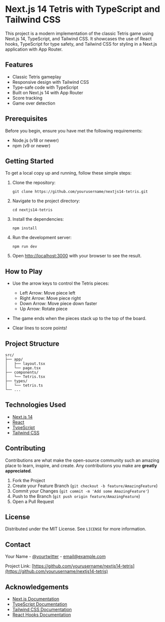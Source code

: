# Next.js 14 Tetris with TypeScript and Tailwind CSS

This project is a modern implementation of the classic Tetris game using Next.js 14, TypeScript, and Tailwind CSS. It showcases the use of React hooks, TypeScript for type safety, and Tailwind CSS for styling in a Next.js application with App Router.

## Features

- Classic Tetris gameplay
- Responsive design with Tailwind CSS
- Type-safe code with TypeScript
- Built on Next.js 14 with App Router
- Score tracking
- Game over detection

## Prerequisites

Before you begin, ensure you have met the following requirements:

- Node.js (v18 or newer)
- npm (v9 or newer)

## Getting Started

To get a local copy up and running, follow these simple steps:

1. Clone the repository:
   ```
   git clone https://github.com/yourusername/nextjs14-tetris.git
   ```

2. Navigate to the project directory:
   ```
   cd nextjs14-tetris
   ```

3. Install the dependencies:
   ```
   npm install
   ```

4. Run the development server:
   ```
   npm run dev
   ```

5. Open [http://localhost:3000](http://localhost:3000) with your browser to see the result.

## How to Play

- Use the arrow keys to control the Tetris pieces:
  - Left Arrow: Move piece left
  - Right Arrow: Move piece right
  - Down Arrow: Move piece down faster
  - Up Arrow: Rotate piece

- The game ends when the pieces stack up to the top of the board.
- Clear lines to score points!

## Project Structure

```
src/
├── app/
│   ├── layout.tsx
│   └── page.tsx
├── components/
│   └── Tetris.tsx
├── types/
│   └── tetris.ts
└── ...
```

## Technologies Used

- [Next.js 14](https://nextjs.org/)
- [React](https://reactjs.org/)
- [TypeScript](https://www.typescriptlang.org/)
- [Tailwind CSS](https://tailwindcss.com/)

## Contributing

Contributions are what make the open-source community such an amazing place to learn, inspire, and create. Any contributions you make are **greatly appreciated**.

1. Fork the Project
2. Create your Feature Branch (`git checkout -b feature/AmazingFeature`)
3. Commit your Changes (`git commit -m 'Add some AmazingFeature'`)
4. Push to the Branch (`git push origin feature/AmazingFeature`)
5. Open a Pull Request

## License

Distributed under the MIT License. See `LICENSE` for more information.

## Contact

Your Name - [@yourtwitter](https://twitter.com/yourtwitter) - email@example.com

Project Link: [https://github.com/yourusername/nextjs14-tetris](https://github.com/yourusername/nextjs14-tetris)

## Acknowledgements

- [Next.js Documentation](https://nextjs.org/docs)
- [TypeScript Documentation](https://www.typescriptlang.org/docs/)
- [Tailwind CSS Documentation](https://tailwindcss.com/docs)
- [React Hooks Documentation](https://reactjs.org/docs/hooks-intro.html)